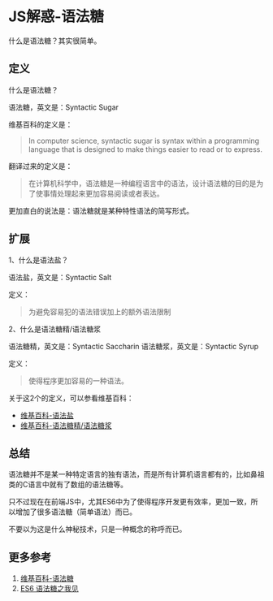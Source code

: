 # JS解惑-语法糖

什么是语法糖？其实很简单。

## 定义

什么是语法糖？

语法糖，英文是：Syntactic Sugar

维基百科的定义是：

> In computer science, syntactic sugar is syntax within a programming language that is designed to make things easier to read or to express.

翻译过来的定义是：

> 在计算机科学中，语法糖是一种编程语言中的语法，设计语法糖的目的是为了使事情处理起来更加容易阅读或者表达。

更加直白的说法是：语法糖就是某种特性语法的简写形式。

## 扩展

1、什么是语法盐？

语法盐，英文是：Syntactic Salt

定义：

> 为避免容易犯的语法错误加上的额外语法限制

2、什么是语法糖精/语法糖浆

语法糖精，英文是：Syntactic Saccharin
语法糖浆，英文是：Syntactic Syrup

定义：

> 使得程序更加容易的一种语法。

关于这2个的定义，可以参看维基百科：

* [维基百科-语法盐](https://en.wikipedia.org/wiki/Syntactic_sugar#Syntactic_salt)
* [维基百科-语法糖精/语法糖浆](https://en.wikipedia.org/wiki/Syntactic_sugar#Syntactic_saccharin)

## 总结

语法糖并不是某一种特定语言的独有语法，而是所有计算机语言都有的，比如鼻祖类的C语言中就有了数组的语法糖等。

只不过现在在前端JS中，尤其ES6中为了使得程序开发更有效率，更加一致，所以增加了很多语法糖（简单语法）而已。

不要以为这是什么神秘技术，只是一种概念的称呼而已。

## 更多参考

1. [维基百科-语法糖](https://en.wikipedia.org/wiki/Syntactic_sugar)
1. [ES6 语法糖之我见](https://github.com/HunterOn-Ued/Janus/blob/master/docs/js.syntactic-sugar.md)


